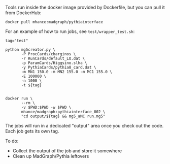
Tools run inside the docker image provided by Dockerfile, but you can pull it from DockerHub:

```
docker pull mhance:madgraph/pythiainterface
```

For an example of how to run jobs, see ```test/wrapper_test.sh```:

```
tag="test"

python mg5creator.py \
       -P ProcCards/charginos \
       -r RunCards/default_LO.dat \
       -p ParamCards/Higgsino.slha \
       -y PythiaCards/pythia8_card.dat \
       -m MN1 150.0 -m MN2 155.0 -m MC1 155.0 \
       -E 100000 \
       -n 1000 \
       -t ${tag}


docker run \
       --rm \
       -v $PWD:$PWD -w $PWD \
       mhance/madgraph:pythiainterface_002 \
       "cd output/${tag} && mg5_aMC run.mg5"
```

The jobs will run in a dedicated "output" area once you check out the code.  Each job gets its own tag.

To do:
* Collect the output of the job and store it somewhere
* Clean up MadGraph/Pythia leftovers
